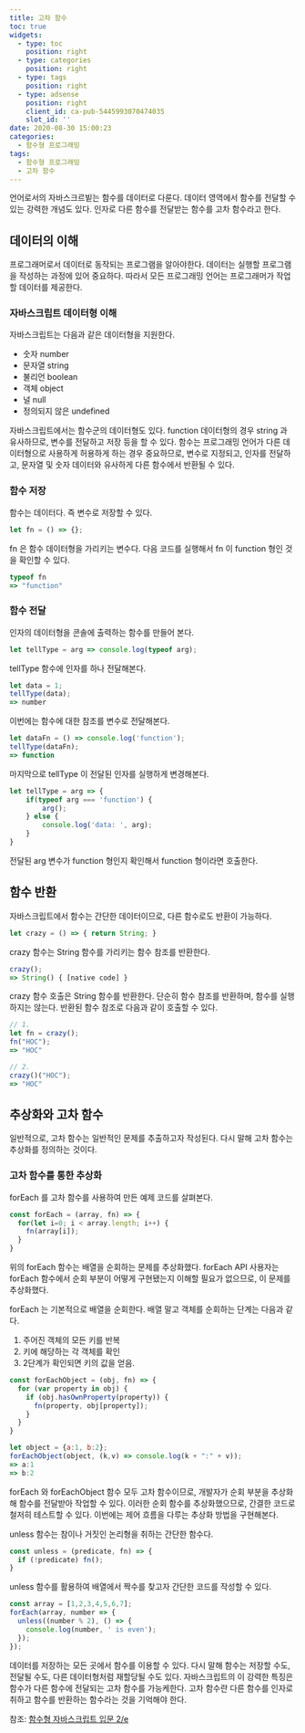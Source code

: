 ```yaml
---
title: 고차 함수
toc: true
widgets:
  - type: toc
    position: right
  - type: categories
    position: right
  - type: tags
    position: right
  - type: adsense
    position: right
    client_id: ca-pub-5445993070474035
    slot_id: ''
date: 2020-08-30 15:00:23
categories:
  - 함수형 프로그래밍
tags:
  - 함수형 프로그래밍
  - 고차 함수
---
```


언어로서의 자바스크르빝는 함수를 데이터로 다룬다. 데이터 영역에서 함수를 전달할 수 있는 강력한 개념도 있다.
인자로 다른 함수를 전달받는 함수를 고차 함수라고 한다.

## 데이터의 이해

프로그래머로서 데이터로 동작되는 프로그램을 알아야한다. 데이터는 실행할 프로그램을 작성하는 과정에 있어 중요하다.
따라서 모든 프로그래밍 언어는 프로그래머가 작업할 데이터를 제공한다.

<!-- more -->

### 자바스크립트 데이터형 이해

자바스크립트는 다음과 같은 데이터형을 지원한다.

- 숫자 number
- 문자열 string
- 불리언 boolean
- 객체 object
- 널 null
- 정의되지 않은 undefined

자바스크립트에서는 함수군의 데이터형도 있다. function 데이터형의 경우 string 과 유사하므로, 변수를 전달하고
저장 등을 할 수 있다. 함수는 프로그래밍 언어가 다른 데이터형으로 사용하게 허용하게 하는 경우 중요하므로, 변수로 지정되고,
인자를 전달하고, 문자열 및 숫자 데이터와 유사하게 다른 함수에서 반환될 수 있다.

### 함수 저장

함수는 데이터다. 즉 변수로 저장할 수 있다.

```javascript
let fn = () => {};
```

fn 은 함수 데이터형을 가리키는 변수다. 다음 코드를 실행해서 fn 이 function 형인 것을 확인할 수 있다. 

```javascript
typeof fn
=> "function"
```

### 함수 전달

인자의 데이터형을 콘솔에 출력하는 함수를 만들어 본다.

```javascript
let tellType = arg => console.log(typeof arg);
```

tellType 함수에 인자를 하나 전달해본다.

```javascript
let data = 1;
tellType(data);
=> number
```

이번에는 함수에 대한 참조를 변수로 전달해본다.

```javascript
let dataFn = () => console.log('function');
tellType(dataFn);
=> function
```

마지막으로 tellType 이 전달된 인자를 실행하게 변경해본다.

```javascript
let tellType = arg => {
    if(typeof arg === 'function') {
        arg();        
    } else {
        console.log('data: ', arg);    
    }            
}
```

전달된 arg 변수가 function 형인지 확인해서 function 형이라면 호출한다.

## 함수 반환

자바스크립트에서 함수는 간단한 데이터이므로, 다른 함수로도 반환이 가능하다.

```javascript 문자열을 반환하는 crazy 함수
let crazy = () => { return String; }
```

crazy 함수는 String 함수를 가리키는 함수 참조를 반환한다.

```javascript
crazy();
=> String() { [native code] }
```

crazy 함수 호출은 String 함수를 반환한다. 단순히 함수 참조를 반환하며, 함수를 실행하지는 않는다.
반환된 함수 참조로 다음과 같이 호출할 수 있다.

```javascript
// 1.
let fn = crazy();
fn("HOC");
=> "HOC"

// 2.
crazy()("HOC");
=> "HOC"
```

## 추상화와 고차 함수

일반적으로, 고차 함수는 일반적인 문제를 추출하고자 작성된다. 다시 말해 고차 함수는 추상화를 정의하는 것이다.

### 고차 함수를 통한 추상화

forEach 를 고차 함수를 사용하여 만든 예제 코드를 살펴본다.

```javascript
const forEach = (array, fn) => {
  for(let i=0; i < array.length; i++) {
    fn(array[i]);
  }
}
```

위의 forEach 함수는 배열을 순회하는 문제를 추상화했다. forEach API 사용자는 forEach 함수에서 순회 부분이
어떻게 구현됐는지 이해할 필요가 없으므로, 이 문제를 추상화했다.

forEach 는 기본적으로 배열을 순회한다.
배열 말고 객체를 순회하는 단계는 다음과 같다.
1. 주어진 객체의 모든 키를 반복
2. 키에 해당하는 각 객체를 확인
3. 2단계가 확인되면 키의 값을 얻음.

```javascript forEachObject 추상화
const forEachObject = (obj, fn) => {
  for (var property in obj) {
    if (obj.hasOwnProperty(property)) {
      fn(property, obj[property]);
    }
  }
}
```

```javascript forEachObject 실행
let object = {a:1, b:2};
forEachObject(object, (k,v) => console.log(k + ":" + v));
=> a:1
=> b:2
```

forEach 와 forEachObject 함수 모두 고차 함수이므로, 개발자가 순회 부분을 추상화해 함수를 전달받아 작업할 수 있다.
이러한 순회 함수를 추상화했으므로, 간결한 코드로 철저히 테스트할 수 있다.
이번에는 제어 흐름을 다루는 추상화 방법을 구현해본다.

unless 함수는 참이나 거짓인 논리형을 취하는 간단한 함수다.

```javascript unless
const unless = (predicate, fn) => {
  if (!predicate) fn();
}
```

unless 함수를 활용하여 배열에서 짝수를 찾고자 간단한 코드를 작성할 수 있다.

```javascript
const array = [1,2,3,4,5,6,7];
forEach(array, number => {
  unless((number % 2), () => {
    console.log(number, ' is even');
  });
});
```

데이터를 저장하는 모든 곳에서 함수를 이용할 수 있다. 다시 말해 함수는 저장할 수도, 전달될 수도, 다른 데이터형처럼 재할당될 수도 있다.
자바스크립트의 이 강력한 특징은 함수가 다른 함수에 전달되는 고차 함수를 가능케한다. 고차 함수란 다른 함수를 인자로 취하고
함수를 반환하는 함수라는 것을 기억해야 한다.

참조: [함수형 자바스크립트 입문 2/e](http://www.acornpub.co.kr/book/functional-javascript-2e#description)
